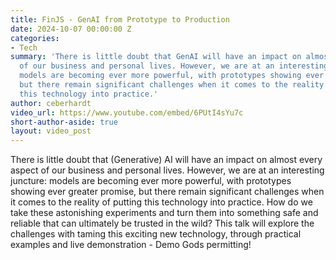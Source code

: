 ```yaml
---
title: FinJS - GenAI from Prototype to Production
date: 2024-10-07 00:00:00 Z
categories:
- Tech
summary: 'There is little doubt that GenAI will have an impact on almost every aspect
  of our business and personal lives. However, we are at an interesting juncture:
  models are becoming ever more powerful, with prototypes showing ever greater promise,
  but there remain significant challenges when it comes to the reality of putting
  this technology into practice.'
author: ceberhardt
video_url: https://www.youtube.com/embed/6PUtI4sYu7c
short-author-aside: true
layout: video_post
---
```


There is little doubt that (Generative) AI will have an impact on almost every aspect of our business and personal lives. However, we are at an interesting juncture: models are becoming ever more powerful, with prototypes showing ever greater promise, but there remain significant challenges when it comes to the reality of putting this technology into practice. How do we take these astonishing experiments and turn them into something safe and reliable that can ultimately be trusted in the wild? This talk will explore the challenges with taming this exciting new technology, through practical examples and live demonstration - Demo Gods permitting!

